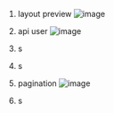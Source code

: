 1. layout preview
![image](https://github.com/user-attachments/assets/327d396e-96c7-4a58-a260-2f16e7d60ee5)

2. api user
![image](https://github.com/user-attachments/assets/c10612e4-c32d-4141-9a52-49a657c04e8e)
3. s
4. s
5. pagination
![image](https://github.com/user-attachments/assets/a8e195f3-e07f-4c80-946c-eeb4c3b4c606)

7. s
